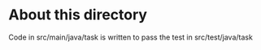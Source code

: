 # About this directory

Code in src/main/java/task is written to pass the test in src/test/java/task



